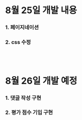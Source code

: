 # 8월 25일 개발 내용
### 1. 페이지네이션 
### 2. css 수정
<br></br>

# 8월 26일 개발 예정
### 1. 댓글 작성 구현
### 2. 평가 점수 기입 구현